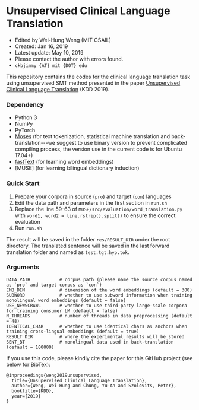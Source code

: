 # Unsupervised Clinical Language Translation

- Edited by Wei-Hung Weng (MIT CSAIL)
- Created: Jan 16, 2019
- Latest update: May 10, 2019
- Please contact the author with errors found.
- `ckbjimmy {AT} mit {DOT} edu`

This repository contains the codes for the clinical language translation task using unsupervised SMT method presented in the paper [Unsupervised Clinical Language Translation](https://arxiv.org/abs/1902.01177) (KDD 2019).

### Dependency
- Python 3
- NumPy
- PyTorch
- [Moses](http://www.statmt.org/moses/?n=moses.releases) (for text tokenization, statistical machine translation and back-translation---we suggest to use binary version to prevent complicated compiling process, the version use in the current code is for Ubuntu 17.04+)
- [fastText](https://github.com/facebookresearch/fastText) (for learning word embeddings)
- [MUSE] (for learning bilingual dictionary induction)

### Quick Start
1. Prepare your corpora in source (`pro`) and target (`con`) languages
2. Edit the data path and parameters in the first section in `run.sh`
3. Replace the line 59-63 of `MUSE/src/evaluation/word_translation.py` with `word1, word2 = line.rstrip().split()` to ensure the correct evaluation
4. Run `run.sh`

The result will be saved in the folder `res/RESULT_DIR` under the root directory. The translated sentence will be saved in the last forward translation folder and named as `test.tgt.hyp.tok`.

### Arguments
```
DATA_PATH           # corpus path (please name the source corpus named as `pro` and target corpus as `con`)
EMB_DIM             # dimension of the word embeddings (default = 300)
SUBWORD             # whether to use subword information when training monolingual word embeddings (default = false)
USE_NEWSCRAWL       # whether to use third-party large-scale corpora for training consumer LM (default = false)
N_THREADS           # number of threads in data preprocessing (default = 48)
IDENTICAL_CHAR      # whether to use identical chars as anchors when training cross-lingual embeddings (default = true)
RESULT_DIR          # where the experimental results will be stored
SENT_BT             # monolingual data used in back-translation (default = 100000)
```

If you use this code, please kindly cite the paper for this GitHub project (see below for BibTex):

```
@inproceedings{weng2019unsupervised,
  title={Unsupervised Clinical Language Translation},
  author={Weng, Wei-Hung and Chung, Yu-An and Szolovits, Peter},
  booktitle={KDD},
  year={2019}
}
```
